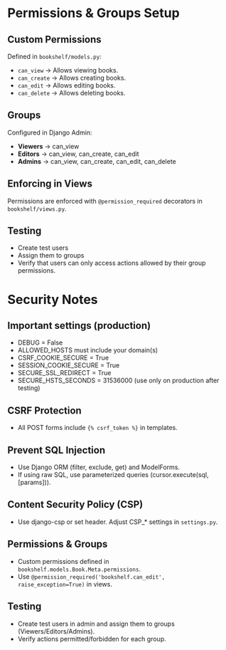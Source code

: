 # Permissions & Groups Setup

## Custom Permissions
Defined in `bookshelf/models.py`:
- `can_view` → Allows viewing books.
- `can_create` → Allows creating books.
- `can_edit` → Allows editing books.
- `can_delete` → Allows deleting books.

## Groups
Configured in Django Admin:
- **Viewers** → can_view
- **Editors** → can_view, can_create, can_edit
- **Admins** → can_view, can_create, can_edit, can_delete

## Enforcing in Views
Permissions are enforced with `@permission_required` decorators in `bookshelf/views.py`.

## Testing
- Create test users
- Assign them to groups
- Verify that users can only access actions allowed by their group permissions.



# Security Notes

## Important settings (production)
- DEBUG = False
- ALLOWED_HOSTS must include your domain(s)
- CSRF_COOKIE_SECURE = True
- SESSION_COOKIE_SECURE = True
- SECURE_SSL_REDIRECT = True
- SECURE_HSTS_SECONDS = 31536000 (use only on production after testing)

## CSRF Protection
- All POST forms include `{% csrf_token %}` in templates.

## Prevent SQL Injection
- Use Django ORM (filter, exclude, get) and ModelForms.
- If using raw SQL, use parameterized queries (cursor.execute(sql, [params])).

## Content Security Policy (CSP)
- Use django-csp or set header. Adjust CSP_* settings in `settings.py`.

## Permissions & Groups
- Custom permissions defined in `bookshelf.models.Book.Meta.permissions`.
- Use `@permission_required('bookshelf.can_edit', raise_exception=True)` in views.

## Testing
- Create test users in admin and assign them to groups (Viewers/Editors/Admins).
- Verify actions permitted/forbidden for each group.
